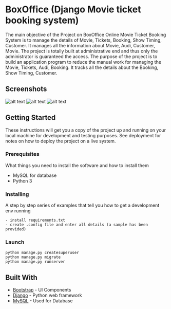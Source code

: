 # BoxOffice (Django Movie ticket booking system)

The main objective of the Project on BoxOffice Online Movie Ticket Booking System is to manage the details of
Movie, Tickets, Booking, Show Timing, Customer. It manages all the information about Movie, Audi,
Customer, Movie. The project is totally built at administrative end and thus only the administrator is
guaranteed the access. The purpose of the project is to build an application program to reduce the manual
work for managing the Movie, Tickets, Audi, Booking. It tracks all the details about the Booking, Show
Timing, Customer.

## Screenshots

![alt text](https://user-images.githubusercontent.com/23280462/78024964-dbd92e00-7376-11ea-9dea-fe8c6ccee058.jpg)
![alt text](https://user-images.githubusercontent.com/23280462/78024974-de3b8800-7376-11ea-9231-ed3ff707eb68.png)
![alt text](https://user-images.githubusercontent.com/23280462/78024970-dd0a5b00-7376-11ea-9f7b-29735c7a0e91.png)

## Getting Started

These instructions will get you a copy of the project up and running on your local machine for development and testing purposes. See deployment for notes on how to deploy the project on a live system.

### Prerequisites

What things you need to install the software and how to install them

* MySQL for database
* Python 3

### Installing

A step by step series of examples that tell you how to get a development env running

    - install requirements.txt
    - create .config file and enter all details (a sample has been provided)

### Launch

    python manage.py createsuperuser
    python manage.py migrate
    python manage.py runserver

## Built With

* [Bootstrap](https://getbootstrap.com/) - UI Components
* [Django](https://www.djangoproject.com/) - Python web framework
* [MySQL]() - Used for Database

